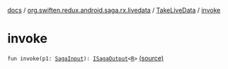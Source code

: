 [docs](../../index.md) / [org.swiften.redux.android.saga.rx.livedata](../index.md) / [TakeLiveData](index.md) / [invoke](./invoke.md)

# invoke

`fun invoke(p1: `[`SagaInput`](../../org.swiften.redux.saga.common/-saga-input/index.md)`): `[`ISagaOutput`](../../org.swiften.redux.saga.common/-i-saga-output/index.md)`<`[`R`](index.md#R)`>` [(source)](https://github.com/protoman92/KotlinRedux/tree/master/android\android-livedata-saga\src\main\java/org/swiften/redux/android/saga/rx/livedata/TakeLiveData.kt#L28)